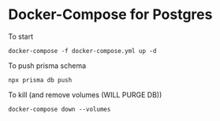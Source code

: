 
# Docker-Compose for Postgres

To start
```
docker-compose -f docker-compose.yml up -d
```

To push prisma schema
```
npx prisma db push 
```

To kill (and remove volumes (WILL PURGE DB))
```
docker-compose down --volumes
```

